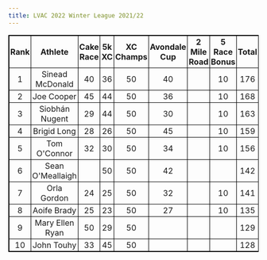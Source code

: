 ```yaml
---
title: LVAC 2022 Winter League 2021/22
---
```

<html>
<head>
<style>
table, th, td {
  border: 1px solid black;
  border-collapse: collapse;
}
th, td {
  padding: 2px;text-align: center
}
</style>
</head>
<body>



<table style="width:100%">
  <tr>
    <th style="width:10%">Rank        </th>
    <th style="width:20%">Athlete</th>
    <th style="width:10%">Cake Race   </th>
    <th style="width:10%">5k XC       </th>
    <th style="width:10%">XC Champs   </th>
    <th style="width:10%">Avondale Cup</th>
    <th style="width:10%">2 Mile Road </th>
    <th style="width:10%">5 Race Bonus</th>
    <th style="width:10%">Total       </th>
    
  </tr>
  <tr>
    <td>1</td>
    <td>Sinead McDonald</td>
    <td>40</td>
    <td>36</td>
    <td>50</td>
    <td>40</td>
    <td> </td>
    <td>10</td>
    <td>176</td>
  </tr>
  <tr>
    <td>2</td>
    <td>Joe Cooper</td>
    <td>45</td>
    <td>44</td>
    <td>50</td>
    <td>36</td>
    <td> </td>
    <td>10</td>
    <td>168</td>
  </tr>
  <tr>
    <td>3</td>
    <td>Siobhán Nugent</td>
    <td>29</td>
    <td>44</td>
    <td>50</td>
    <td>30</td>
    <td> </td>
    <td>10</td>
    <td>163</td>
  </tr>
  <tr>
    <td>4</td>
    <td>Brigid Long</td>
    <td>28</td>
    <td>26</td>
    <td>50</td>
    <td>45</td>
    <td> </td>
    <td>10</td>
    <td>159</td>
  </tr>
  <tr>
    <td>5</td>
    <td>Tom O'Connor</td>
    <td>32</td>
    <td>30</td>
    <td>50</td>
    <td>34</td>
    <td> </td>
    <td>10</td>
    <td>156</td>
  </tr>
  <tr>
    <td>6</td>
    <td>Sean O'Meallaigh</td>
    <td> </td>
    <td>50</td>
    <td>50</td>
    <td>42</td>
    <td> </td>
    <td> </td>
    <td>142</td>
  </tr>
  <tr>
    <td>7</td>
    <td>Orla Gordon</td>
    <td>24</td>
    <td>25</td>
    <td>50</td>
    <td>32</td>
    <td> </td>
    <td>10</td>
    <td>141</td>
  </tr>
  <tr>
    <td>8</td>
    <td>Aoife Brady</td>
    <td>25</td>
    <td>23</td>
    <td>50</td>
    <td>27</td>
    <td> </td>
    <td>10</td>
    <td>135</td>
  </tr>
  <tr>
    <td>9</td>
    <td>Mary Ellen Ryan</td>
    <td>50</td>
    <td>29</td>
    <td>50</td>
    <td> </td>
    <td> </td>
    <td> </td>
    <td>129</td>
  </tr>
    <tr>
    <td>10</td>
    <td>John Touhy</td>
    <td>33</td>
    <td>45</td>
    <td>50</td>
    <td> </td>
    <td> </td>
    <td> </td>
    <td>128</td>
  </tr>

</table>

